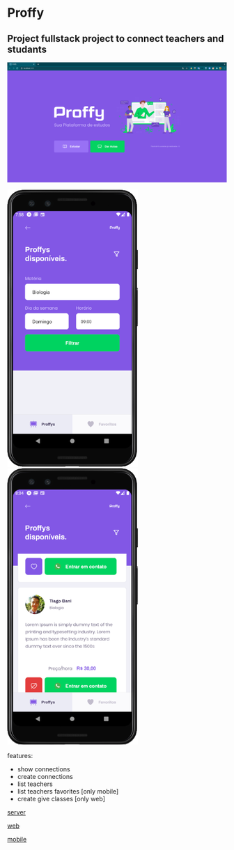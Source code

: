 # Proffy

## Project fullstack project to connect teachers and studants

![landing](img/web/landing.png)

<img src="img/mobile/teacher-list-form.png" style="width: 300px;" />

<img src="img/mobile/teacher-list-proffys.png" style="width: 300px;"/>

features:

- show connections
- create connections
- list teachers
- list teachers favorites [only mobile]
- create give classes [only web]

[server](server/README.md)

[web](web/README.md)

[mobile](mobile/README.md)
